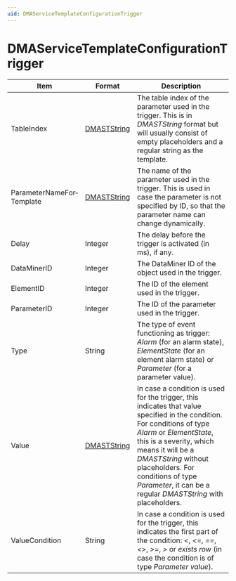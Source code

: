 ```yaml
---
uid: DMAServiceTemplateConfigurationTrigger
---
```


# DMAServiceTemplateConfigurationTrigger

| Item | Format | Description |
|--|--|--|
| TableIndex | [DMASTString](xref:DMASTString) | The table index of the parameter used in the trigger. This is in *DMASTString* format but will usually consist of empty placeholders and a regular string as the template. |
| ParameterNameFor­Template | [DMASTString](xref:DMASTString) | The name of the parameter used in the trigger. This is used in case the parameter is not specified by ID, so that the parameter name can change dynamically. |
| Delay | Integer | The delay before the trigger is activated (in ms), if any. |
| DataMinerID | Integer | The DataMiner ID of the object used in the trigger. |
| ElementID | Integer | The ID of the element used in the trigger. |
| ParameterID | Integer | The ID of the parameter used in the trigger. |
| Type | String | The type of event functioning as trigger: *Alarm* (for an alarm state), *ElementState* (for an element alarm state) or *Parameter* (for a parameter value). |
| Value | [DMASTString](xref:DMASTString) | In case a condition is used for the trigger, this indicates that value specified in the condition. For conditions of type *Alarm* or *ElementState*, this is a severity, which means it will be a *DMASTString* without placeholders. For conditions of type *Parameter*, it can be a regular *DMASTString* with placeholders. |
| ValueCondition | String | In case a condition is used for the trigger, this indicates the first part of the condition: *\<*, *\<=*, *==*, *\<\>*, *\>=*, *\>* or *exists row* (in case the condition is of type *Parameter value*). |
